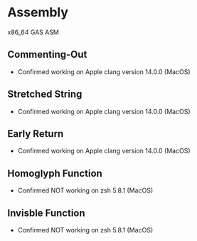 # Assembly

x86_64 GAS ASM

## Commenting-Out

- Confirmed working on Apple clang version 14.0.0 (MacOS)

## Stretched String

- Confirmed working on Apple clang version 14.0.0 (MacOS)

## Early Return

- Confirmed working on Apple clang version 14.0.0 (MacOS)

## Homoglyph Function

- Confirmed NOT working on zsh 5.8.1 (MacOS)

## Invisble Function

- Confirmed NOT working on zsh 5.8.1 (MacOS)